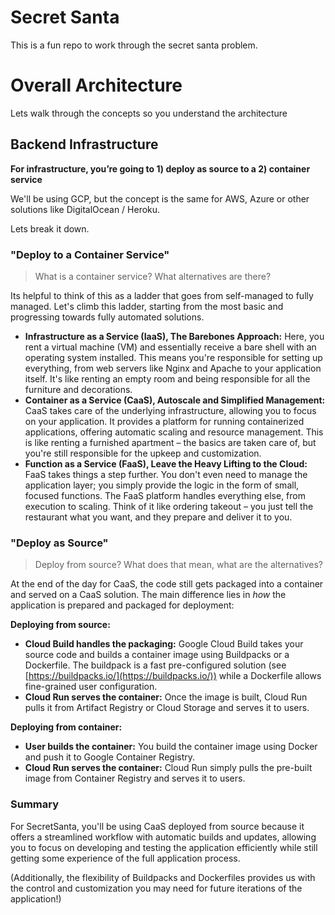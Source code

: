 # Secret Santa 

This is a fun repo to work through the secret santa problem. 

# Overall Architecture

Lets walk through the concepts so you understand the architecture 

## Backend Infrastructure

**For infrastructure, you’re going to 1) deploy as source to a 2) container service** 

We'll be using GCP, but the concept is the same for AWS, Azure or other solutions like DigitalOcean / Heroku.

Lets break it down. 

### "Deploy to a Container Service"
> What is a container service? What alternatives are there?

Its helpful to think of this as a ladder that goes from self-managed to fully managed. Let's climb this ladder, starting from the most basic and progressing towards fully automated solutions.

- **Infrastructure as a Service (IaaS), The Barebones Approach:** Here, you rent a virtual machine (VM) and essentially receive a bare shell with an operating system installed. This means you're responsible for setting up everything, from web servers like Nginx and Apache to your application itself. It's like renting an empty room and being responsible for all the furniture and decorations.
- **Container as a Service (CaaS), Autoscale and Simplified Management:** CaaS takes care of the underlying infrastructure, allowing you to focus on your application. It provides a platform for running containerized applications, offering automatic scaling and resource management. This is like renting a furnished apartment – the basics are taken care of, but you're still responsible for the upkeep and customization.
- **Function as a Service (FaaS), Leave the Heavy Lifting to the Cloud:** FaaS takes things a step further. You don't even need to manage the application layer; you simply provide the logic in the form of small, focused functions. The FaaS platform handles everything else, from execution to scaling. Think of it like ordering takeout – you just tell the restaurant what you want, and they prepare and deliver it to you.

### "Deploy as Source"

> Deploy from source? What does that mean, what are the alternatives?

At the end of the day for CaaS, the code still gets packaged into a container and served on a CaaS solution. The main difference lies in *how* the application is prepared and packaged for deployment:

**Deploying from source:**

- **Cloud Build handles the packaging:** Google Cloud Build takes your source code and builds a container image using Buildpacks or a Dockerfile. The buildpack is a fast pre-configured solution (see [https://buildpacks.io/](https://buildpacks.io/)) while a Dockerfile allows fine-grained user configuration. 
- **Cloud Run serves the container:** Once the image is built, Cloud Run pulls it from Artifact Registry or Cloud Storage and serves it to users.

**Deploying from container:**

- **User builds the container:** You build the container image using Docker and push it to Google Container Registry.
- **Cloud Run serves the container:** Cloud Run simply pulls the pre-built image from Container Registry and serves it to users.

### Summary

For SecretSanta, you'll be using CaaS deployed from source because it offers a streamlined workflow with automatic builds and updates, allowing you to focus on developing and testing the application efficiently while still getting some experience of the full application process. 

(Additionally, the flexibility of Buildpacks and Dockerfiles provides us with the control and customization you may need for future iterations of the application!)